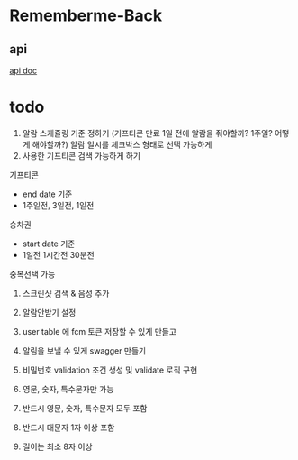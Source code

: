 # Rememberme-Back

## api
[api doc](https://cocorememberme.azurewebsites.net/docs)


# todo
1. 알람 스케쥴링 기준 정하기 (기프티콘 만료 1일 전에 알람을 줘야할까? 1주일? 어떻게 해야할까?)
알람 일시를 체크박스 형태로 선택 가능하게
1. 사용한 기프티콘 검색 가능하게 하기

기프티콘
- end date 기준
- 1주일전, 3일전, 1일전

승차권
- start date 기준
- 1일전 1시간전 30분전

중복선택 가능

1. 스크린샷 검색 & 음성 추가
1. 알람안받기 설정
1. user table 에 fcm 토큰 저장할 수 있게 만들고
1. 알림을 보낼 수 있게 swagger 만들기
1. 비밀번호 validation 조건 생성 및 validate 로직 구현

1. 영문, 숫자, 특수문자만 가능
2. 반드시 영문, 숫자, 특수문자 모두 포함
3. 반드시 대문자 1자 이상 포함
4. 길이는 최소 8자 이상

